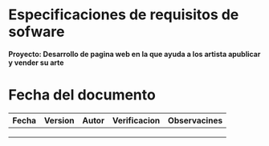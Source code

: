 # Especificaciones de requisitos de sofware

**Proyecto: Desarrollo de pagina web en la que ayuda a los artista apublicar y vender su arte**

# Fecha del documento
| Fecha  | Version  | Autor  | Verificacion  | Observacines  |
|---|---|---|---|---|
|   |   |   |   |   |
|   |   |   |   |   |
|   |   |   |   |   |
